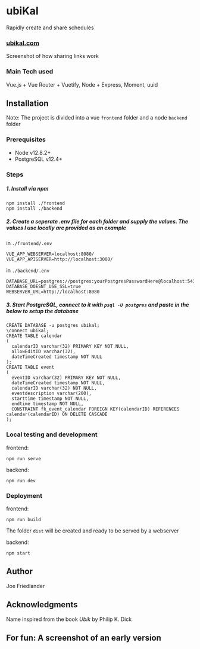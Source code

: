 # ubiKal
Rapidly create and share schedules

### [ubikal.com](https://www.ubikal.com)

Screenshot of how sharing links work

### Main Tech used
Vue.js + Vue Router + Vuetify, Node + Express, Moment, uuid
## Installation
Note: The project is divided into a vue `frontend` folder and a node `backend` folder
### Prerequisites

* Node v12.8.2+
* PostgreSQL v12.4+

### Steps

##### 1. Install via npm
```
npm install ./frontend
npm install ./backend
```
##### 2. Create a seperate .env file for each folder and supply the values. The values I use locally are provided as an example

in `./frontend/.env`
```
VUE_APP_WEBSERVER=localhost:8080/
VUE_APP_APISERVER=http://localhost:3000/
```
in `./backend/.env`
```
DATABASE_URL=postgres://postgres:yourPostgresPasswordHere@localhost:5432/ubikal
DATABASE_DOESNT_USE_SSL=true
WEBSERVER_URL=http://localhost:8080
```

##### 3. Start PostgreSQL, connect to it with `psql -U postgres` and paste in the below to setup the database
```
CREATE DATABASE -u postgres ubikal;
\connect ubikal;
CREATE TABLE calendar
( 
  calendarID varchar(32) PRIMARY KEY NOT NULL,
  allowEditID varchar(32),
  dateTimeCreated timestamp NOT NULL
);
CREATE TABLE event
( 
  eventID varchar(32) PRIMARY KEY NOT NULL,
  dateTimeCreated timestamp NOT NULL,
  calendarID varchar(32) NOT NULL,
  eventdescription varchar(200), 
  starttime timestamp NOT NULL,
  endtime timestamp NOT NULL,
  CONSTRAINT fk_event_calendar FOREIGN KEY(calendarID) REFERENCES calendar(calendarID) ON DELETE CASCADE
);
```

### Local testing and development

frontend:
```
npm run serve
```

backend:
```
npm run dev
```

### Deployment

frontend:
```
npm run build
```
The folder `dist` will be created and ready to be served by a webserver

backend:
```
npm start
```

## Author
Joe Friedlander

## Acknowledgments
Name inspired from the book *Ubik* by Philip K. Dick

## For fun: A screenshot of an early version
